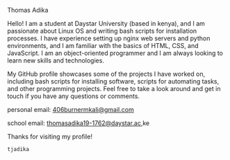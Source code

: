 Thomas Adika 
 
Hello! I am a student at Daystar University (based in kenya), and I am passionate about Linux OS and writing bash scripts for installation processes. I have experience setting up nginx web servers and python environments, and I am familiar with the basics of HTML, CSS, and JavaScript. I am an object-oriented programmer and I am always looking to learn new skills and technologies.

My GitHub profile showcases some of the projects I have worked on, including bash scripts for installing software, scripts for automating tasks, and other programming projects. Feel free to take a look around and get in touch if you have any questions or comments. 

 

personal email: 406burnermkali@gmail.com


school email: thomasadika19-1762@daystar.ac,ke

Thanks for visiting my profile!

    tjadika
